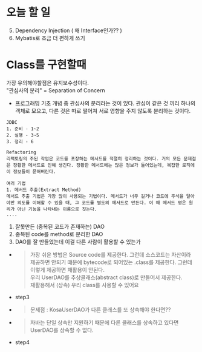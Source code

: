 # 오늘 할 일
5. Dependency Injection ( 왜 Interface인가?? )
6. Mybatis로 조금 더 편하게 쓰기

# Class를 구현할때
가장 유의해야할점은 유지보수성이다.   
"관심사의 분리" = Separation of Concern   
- 프로그래밍 기초 개념 중 관심사의 분리라는 것이 있다. 관심이 같은 것 끼리 하나의 객체로 모으고, 다른 것은 따로 떨어져 서로 영향을 주지 않도록 분리하는 것이다.
```
JDBC
1. 준비 - 1~2
2. 실행 - 3~5
3. 정리 - 6

Refactoring
리팩토링의 주된 작업은 코드를 포장하는 메서드를 적절히 정리하는 것이다. 거의 모든 문제점은 장황한 메서드로 인해 생긴다. 장황한 메서드에는 많은 정보가 들어있는데, 복잡한 로직에 이 정보들이 묻혀버린다.

여러 기법
1. 메서드 추출(Extract Method)
메서드 추출 기법은 가장 많이 사용되는 기법이다. 메서드가 너무 길거나 코드에 주석을 달아야만 의도를 이해할 수 있을 때, 그 코드를 별도의 메서드로 만든다. 이 때 메서드 명은 원리가 아닌 기능을 나타내는 이름으로 짓는다.
....
```

1. 잘못만든 (중복된 코드가 존재하는) DAO
2. 중복된 code를 method로 분리한 DAO
3. DAO를 잘 만들었는데 이걸 다른 사람이 활용할 수 있는가
- > 가장 쉬운 방법은 Source code를 제공한다. 그런데 소스코드는 자산이라 제공하면 안되기 떄문에 bytecode로 되어있는 .class를 제공한다. 그런데 이렇게 제공하면 재활용이 안된다.   
우리 UserDAO를 추상클래스(abstract class)로 만들어서 제공한다.   
 재활용해서 (상속) 우리 class를 사용할 수 있어요
- step3

- > 문제점 : KosaUserDAO가 다른 클래스를 또 상속해야 한다면?? 
- > 자바는 단일 상속만 지원하기 때문에 다른 클래스를 상속하고 있다면 UserDAO를 상속할 수 없다.
- step4